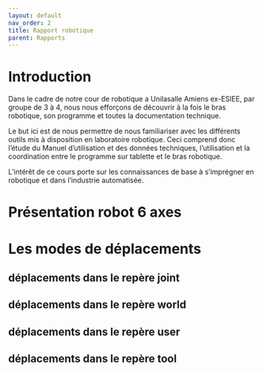 ```yaml
---
layout: default
nav_order: 2
title: Rapport robotique
parent: Rapports
---
```


# Introduction

Dans le cadre de notre cour de robotique a Unilasalle Amiens ex-ESIEE, par groupe de 3 à 4, nous nous efforçons de découvrir à la fois le bras robotique, son programme et toutes la documentation technique. 

Le but ici est de nous permettre de nous familiariser avec les différents outils mis à disposition en laboratoire robotique. Ceci comprend donc l’étude du Manuel d’utilisation et des données techniques, l’utilisation et la coordination entre le programme sur tablette et le bras robotique. 

L’intérêt de ce cours porte sur les connaissances de base à s’imprégner en robotique et dans l’industrie automatisée. 

# Présentation robot 6 axes

# Les modes de déplacements

## déplacements dans le repère joint

## déplacements dans le repère world

## déplacements dans le repère user

## déplacements dans le repère tool


